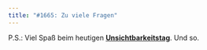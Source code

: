 ```yaml
---
title: "#1665: Zu viele Fragen"
---
```


P.S.:
Viel Spaß beim heutigen <a href="http://www.fonflatter.de/kalender"><strong>Unsichtbarkeitstag</strong></a>. Und so.

